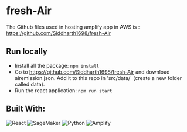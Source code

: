 # fresh-Air

The Github files used in hosting amplify app in AWS is : https://github.com/Siddharth1698/fresh-Air

## Run locally
- Install all the package: `npm install` <br>
- Go to https://github.com/Siddharth1698/fresh-Air and download airemission.json. Add it to this repo in 'src/data/' (create a new folder called data). 
- Run the react application: `npm run start`


## Built With:
<p>
<img alt="React" src="https://img.shields.io/badge/-React-00A1DD?style=for-the-badge&logo=react&logoColor=white" />
<img alt="SageMaker" src="https://img.shields.io/badge/-SageMaker-339933?style=for-the-badge&logo=SageMaker&logoColor=white" />
<img alt="Python" src="https://img.shields.io/badge/-Python-3776AB?style=for-the-badge&logo=python&logoColor=white" />
 <img alt="Amplify" src="https://img.shields.io/badge/-Amplify-black?style=for-the-badge&logoColor=white" />
</p>
